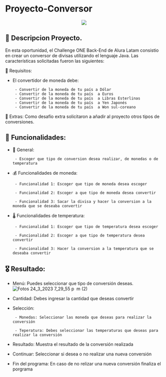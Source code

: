 # Proyecto-Conversor
 <p align="center">
   <img src="https://img.shields.io/badge/STATUS-FINALIZADO-green">
   </p>


## :paperclip: Descripcion Proyecto.

En esta oportunidad, el Challenge ONE Back-End de Alura Latam consistio en crear un conversor de divisas utilizando el lenguaje Java. Las características solicitadas fueron las siguientes:

:pushpin: Requisitos:
- El convertidor de moneda debe:

       - Convertir de la moneda de tu país a Dólar
       - Convertir de la moneda de tu país  a Euros
       - Convertir de la moneda de tu país  a Libras Esterlinas
       - Convertir de la moneda de tu país  a Yen Japonés
       - Convertir de la moneda de tu país  a Won sul-coreano
           
:pushpin: Extras:
Como desafío extra solicitaron a añadir al proyecto otros tipos de conversiones.

## :wrench: Funcionalidades:

- :flags: General:

       - Escoger que tipo de conversion desea realizar, de monedas o de temperatura

- :moneybag: Funcionalidades de moneda:

       - Funcionalidad 1: Escoger que tipo de moneda desea escoger

       - Funcionalidad 2: Escoger a que tipo de moneda desea convertir

       - Funcionalidad 3: Sacar la divisa y hacer la conversion a la moneda que se deseaba convertir

- 🌡️ Funcionalidades de temperatura:

       - Funcionalidad 1: Escoger que tipo de temperatura desea escoger

       - Funcionalidad 2: Escoger a que tipo de temperatura desea convertir

       - Funcionalidad 3: Hacer la conversion a la temperatura que se deseaba convertir

## 🎖 Resultado:

- Menú: Puedes seleccionar que tipo de conversión deseas.
![Fotos 24_3_2023 7_29_55 p  m  (2)](https://user-images.githubusercontent.com/119671283/227661708-142f073b-2625-4b3d-be7f-e6cdab87c0fa.png)

- Cantidad: Debes ingresar la cantidad que deseas convertir

- Selección: 

       - Monedas: Seleccionar las moneda que deseas para realizar la conversión
       
       - Teperatura: Debes seleccionar las temperaturas que deseas para realizar la conversión
       
- Resultado: Muestra el resultado de la conversión realizada

- Continuar: Seleccionar si desea o no realizar una nueva conversión

- Fin del programa: En caso de no relizar una nueva conversión finaliza el porgrama



